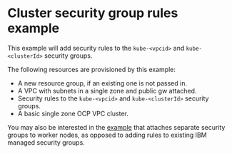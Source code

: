 # Cluster security group rules example

This example will add security rules to the `kube-<vpcid>` and `kube-<clusterId>` security groups.

The following resources are provisioned by this example:

- A new resource group, if an existing one is not passed in.
- A VPC with subnets in a single zone and public gw attached.
- Security rules to the `kube-<vpcid>` and `kube-<clusterId>` security groups.
- A basic single zone OCP VPC cluster.

You may also be interested in the [example](../custom_sg) that attaches separate security groups to worker nodes, as opposed to adding rules to existing IBM managed security groups.
